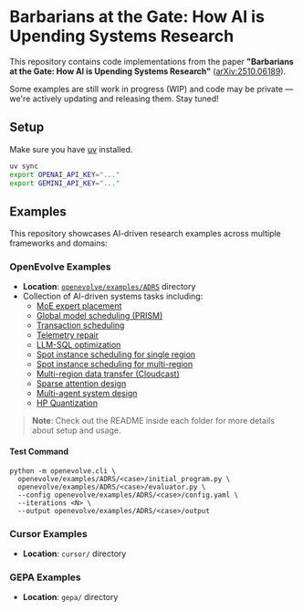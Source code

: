 # Barbarians at the Gate: How AI is Upending Systems Research

This repository contains code implementations from the paper **"Barbarians at the Gate: How AI is Upending Systems Research"** ([arXiv:2510.06189](https://arxiv.org/abs/2510.06189)). 

Some examples are still work in progress (WIP) and code may be private — we're actively updating and releasing them. Stay tuned!

## Setup

Make sure you have [uv](https://docs.astral.sh/uv/getting-started/installation/) installed.

```bash
uv sync
export OPENAI_API_KEY="..."
export GEMINI_API_KEY="..."
```

## Examples

This repository showcases AI-driven research examples across multiple frameworks and domains:

### OpenEvolve Examples
- **Location**: [`openevolve/examples/ADRS`](openevolve/examples/ADRS) directory
- Collection of AI-driven systems tasks including:
  - [MoE expert placement](openevolve/examples/ADRS/eplb)
  - [Global model scheduling (PRISM)](openevolve/examples/ADRS/prism)
  - [Transaction scheduling](openevolve/examples/ADRS/txn_scheduling)
  - [Telemetry repair](openevolve/examples/ADRS/telemetry_repair)
  - [LLM-SQL optimization](openevolve/examples/ADRS/llm_sql)
  - [Spot instance scheduling for single region](openevolve/examples/ADRS/cant-be-late)
  - [Spot instance scheduling for multi-region](openevolve/examples/ADRS/cant-be-late-multi)
  - [Multi-region data transfer (Cloudcast)](openevolve/examples/ADRS/cloudcast)
  - [Sparse attention design](openevolve/examples/ADRS/sparse_attention)
  - [Multi-agent system design](openevolve/examples/ADRS/multiagent_system)
  - [HP Quantization](openevolve/examples/ADRS/hp_quantization)
  
> **Note**: Check out the README inside each folder for more details about setup and usage. 

#### Test Command 
```
python -m openevolve.cli \
  openevolve/examples/ADRS/<case>/initial_program.py \
  openevolve/examples/ADRS/<case>/evaluator.py \
  --config openevolve/examples/ADRS/<case>/config.yaml \
  --iterations <N> \
  --output openevolve/examples/ADRS/<case>/output
```

  
### Cursor Examples
- **Location**: `cursor/` directory

### GEPA Examples  
- **Location**: `gepa/` directory